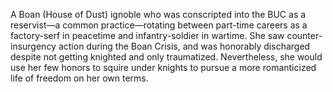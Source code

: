A Boan (House of Dust) ignoble who was conscripted into the BUC as a reservist—a common practice—rotating between part-time careers as a factory-serf in peacetime and infantry-soldier in wartime. She saw counter-insurgency action during the Boan Crisis, and was honorably discharged despite not getting knighted and only traumatized. Nevertheless, she would use her few honors to squire under knights to pursue a more romanticized life of freedom on her own terms.
